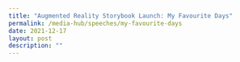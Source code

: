 ```yaml
---
title: "Augmented Reality Storybook Launch: My Favourite Days"
permalink: /media-hub/speeches/my-favourite-days
date: 2021-12-17
layout: post
description: ""
---
```

